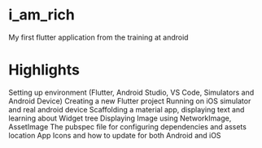 # i_am_rich
 
My first flutter application from the training at android

# Highlights
Setting up environment (Flutter, Android Studio, VS Code, Simulators and Android Device)
Creating a new Flutter project
Running on iOS simulator and real android device
Scaffolding a material app, displaying text and learning about Widget tree
Displaying Image using NetworkImage, AssetImage
The pubspec file for configuring dependencies and assets location
App Icons and how to update for both Android and iOS
